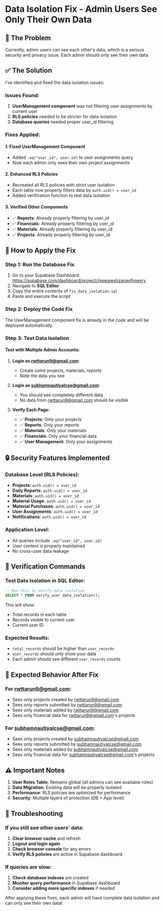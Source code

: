 # Data Isolation Fix - Admin Users See Only Their Own Data

## 🚨 **The Problem**
Currently, admin users can see each other's data, which is a serious security and privacy issue. Each admin should only see their own data.

## ✅ **The Solution**
I've identified and fixed the data isolation issues:

### **Issues Found:**
1. **UserManagement component** was not filtering user assignments by current user
2. **RLS policies** needed to be stricter for data isolation
3. **Database queries** needed proper user_id filtering

### **Fixes Applied:**

#### **1. Fixed UserManagement Component**
- Added `.eq("user_id", user.id)` to user assignments query
- Now each admin only sees their own project assignments

#### **2. Enhanced RLS Policies**
- Recreated all RLS policies with strict user isolation
- Each table now properly filters data by `auth.uid() = user_id`
- Added verification function to test data isolation

#### **3. Verified Other Components**
- ✅ **Reports**: Already properly filtering by user_id
- ✅ **Financials**: Already properly filtering by user_id  
- ✅ **Materials**: Already properly filtering by user_id
- ✅ **Projects**: Already properly filtering by user_id

## 🚀 **How to Apply the Fix**

### **Step 1: Run the Database Fix**
1. Go to your Supabase Dashboard: https://supabase.com/dashboard/project/rkewawshzanayfjmexry
2. Navigate to **SQL Editor**
3. Copy the entire contents of `fix_data_isolation.sql`
4. Paste and execute the script

### **Step 2: Deploy the Code Fix**
The UserManagement component fix is already in the code and will be deployed automatically.

### **Step 3: Test Data Isolation**

#### **Test with Multiple Admin Accounts:**
1. **Login as rwttarun9@gmail.com**:
   - Create some projects, materials, reports
   - Note the data you see

2. **Login as subhamnautiyalcse@gmail.com**:
   - You should see completely different data
   - No data from rwttarun9@gmail.com should be visible

3. **Verify Each Page:**
   - ✅ **Projects**: Only your projects
   - ✅ **Reports**: Only your reports  
   - ✅ **Materials**: Only your materials
   - ✅ **Financials**: Only your financial data
   - ✅ **User Management**: Only your assignments

## 🔒 **Security Features Implemented**

### **Database Level (RLS Policies):**
- **Projects**: `auth.uid() = user_id`
- **Daily Reports**: `auth.uid() = user_id`
- **Materials**: `auth.uid() = user_id`
- **Material Usage**: `auth.uid() = user_id`
- **Material Purchases**: `auth.uid() = user_id`
- **User Assignments**: `auth.uid() = user_id`
- **Notifications**: `auth.uid() = user_id`

### **Application Level:**
- All queries include `.eq("user_id", user.id)`
- User context is properly maintained
- No cross-user data leakage

## 🧪 **Verification Commands**

### **Test Data Isolation in SQL Editor:**
```sql
-- Run this to verify data isolation
SELECT * FROM verify_user_data_isolation();
```

This will show:
- Total records in each table
- Records visible to current user
- Current user ID

### **Expected Results:**
- `total_records` should be higher than `user_records`
- `user_records` should only show your data
- Each admin should see different `user_records` counts

## 🎯 **Expected Behavior After Fix**

### **For rwttarun9@gmail.com:**
- Sees only projects created by rwttarun9@gmail.com
- Sees only reports submitted by rwttarun9@gmail.com
- Sees only materials added by rwttarun9@gmail.com
- Sees only financial data for rwttarun9@gmail.com's projects

### **For subhamnautiyalcse@gmail.com:**
- Sees only projects created by subhamnautiyalcse@gmail.com
- Sees only reports submitted by subhamnautiyalcse@gmail.com
- Sees only materials added by subhamnautiyalcse@gmail.com
- Sees only financial data for subhamnautiyalcse@gmail.com's projects

## ⚠️ **Important Notes**

1. **User Roles Table**: Remains global (all admins can see available roles)
2. **Data Migration**: Existing data will be properly isolated
3. **Performance**: RLS policies are optimized for performance
4. **Security**: Multiple layers of protection (DB + App level)

## 🔧 **Troubleshooting**

### **If you still see other users' data:**
1. **Clear browser cache** and refresh
2. **Logout and login again**
3. **Check browser console** for any errors
4. **Verify RLS policies** are active in Supabase dashboard

### **If queries are slow:**
1. **Check database indexes** are created
2. **Monitor query performance** in Supabase dashboard
3. **Consider adding more specific indexes** if needed

After applying these fixes, each admin will have complete data isolation and can only see their own data!
